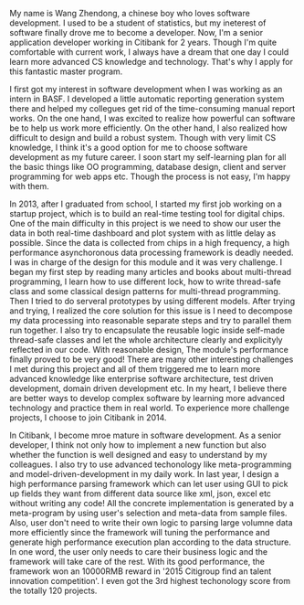 My name is Wang Zhendong, a chinese boy who loves software development. I used to be a student of statistics, but my ineterest of software finally drove me to become a developer. Now, I'm a senior application developer working in Citibank for 2 years. Though I'm quite comfortable with current work, I always have a dream that one day I could learn more advanced CS knowledge and technology. That's why I apply for this fantastic master program.

I first got my interest in software development when I was working as an intern in BASF. I developed a little automatic reporting generation system there and helped my collegues get rid of the time-consuming manual report works. On the one hand, I was excited to realize how powerful can software be to help us work more efficiently. On the other hand, I also realized how difficult to design and build a robust system. Though with very limit CS knowledge, I think it's a good option for me to choose software development as my future career. I soon start my self-learning plan for all the basic things like OO programming, database design, client and server programming for web apps etc. Though the process is not easy, I'm happy with them.


In 2013, after I graduated from school, I started my first job working on a startup project, which is to build an real-time testing tool for digital chips. One of the main difficulty in this project is we need to show our user the data in both real-time dashboard and plot system with as little delay as possible. Since the data is collected from chips in a high frequency, a high performance asynchoronous data processing framework is deadly needed. I was in charge of the design for this module and it was very challenge. I began my first step by reading many articles and books about multi-thread programming, I learn how to use different lock, how to write thread-safe class and some classical design patterns for multi-thread programming. Then I tried to do serveral prototypes by using different models. After trying and trying, I realized the core solution for this issue is I need to decompose my data processing into reasonable separate steps and try to parallel them run together. I also try to encapsulate the reusable logic inside self-made thread-safe classes and let the whole architecture clearly and explicityly reflected in our code. With reasonable design, The  module's performance finally proved to be very good! There are many other interesting challenges I met during this project and all of them triggered me to learn more advanced knowledge like enterprise software architecture, test driven development, domain driven development etc. In my heart, I believe there are better ways to develop complex software by learning more advanced technology and practice them in real world. To experience more challenge projects, I choose to join Citibank in 2014.

In Citibank, I become mroe mature in software development. As a senior developer, I think not only how to implement a new function but also whether the function is well designed and easy to understand by my colleagues. I also try to use advanced techonology like meta-programming and model-driven-development in my daily work. In last year, I design a high performance parsing framework  which can let user using GUI to pick up fields they want from different data source like xml, json, excel etc without writing any code! All the concrete implementation is generated by a meta-program by using user's selection and meta-data from sample files. Also, user don't need to write their own logic to parsing large volumne data more efficiently since the framework will tuning the performance and generate high performance execution plan according to the data structure. In one word, the user only needs to care their business logic and the framework will take care of the rest. With its good performance, the framework won an 10000RMB reward in '2015 Citigroup find an talent innovation competition'. I even got the 3rd highest techonology score from the totally 120 projects. 





